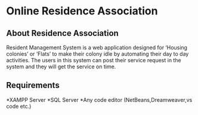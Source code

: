# Online Residence Association

## About Residence Association
Resident Management System is a web application designed for ‘Housing colonies’ or ‘Flats’ to make their colony idle by automating their day to day activities. The users in this system can post their service request in the system and they will get the service on time. 

## Requirements
*XAMPP Server
*SQL Server
*Any code editor (NetBeans,Dreamweaver,vs code etc.)
